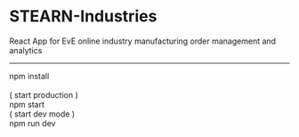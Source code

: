 # STEARN-Industries
React App for EvE online industry manufacturing order management and analytics

------------------------------------------------------------------------------
npm install</br></br>
( start production )</br>
npm start </br>
( start dev mode )</br>
npm run dev
